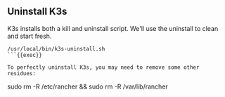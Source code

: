 ## Uninstall K3s

K3s installs both a kill and uninstall script. We'll use the uninstall to clean and start fresh.
```
/usr/local/bin/k3s-uninstall.sh
```{{exec}}

To perfectly uninstall K3s, you may need to remove some other residues:
```
sudo rm -R /etc/rancher && sudo rm -R /var/lib/rancher
```{{exec}}


